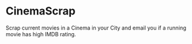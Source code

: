 # CinemaScrap
Scrap current movies in a Cinema in your City and email you if a running movie has high IMDB rating.
